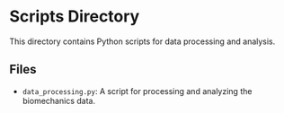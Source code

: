 # Scripts Directory

This directory contains Python scripts for data processing and analysis.

## Files

- `data_processing.py`: A script for processing and analyzing the biomechanics data.
